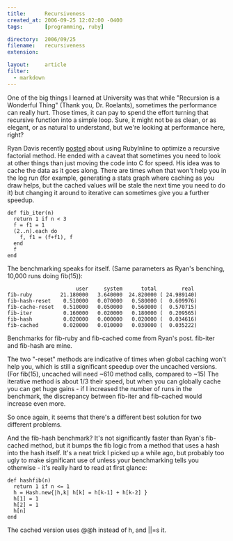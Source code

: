 ```yaml
---
title:      Recursiveness
created_at: 2006-09-25 12:02:00 -0400
tags:       [programming, ruby]

directory:  2006/09/25
filename:   recursiveness
extension:  

layout:     article
filter:
  - markdown
---
```

One of the big things I learned at University was that while "Recursion is a Wonderful Thing" (Thank you, Dr. Roelants), sometimes the performance can really hurt. Those times, it can pay to spend the effort turning that recursive function into a simple loop. Sure, it might not be as clean, or as elegant, or as natural to understand, but we're looking at performance here, right?

Ryan Davis recently [posted][] about using RubyInline to optimize a recursive factorial method. He ended with a caveat that sometimes you need to look at other things than just moving the code into C for speed. His idea was to cache the data as it goes along. There are times when that won't help you in the log run (for example, generating a stats graph where caching as you draw helps, but the cached values will be stale the next time you need to do it) but changing it around to iterative can sometimes give you a further speedup.

    def fib_iter(n)
      return 1 if n < 3  
      f = f1 = 1
      (2..n).each do
        f, f1 = (f+f1), f
      end
      f
    end

The benchmarking speaks for itself. (Same parameters as Ryan's benching, 10,000 runs doing fib(15)):

                          user     system      total        real
    fib-ruby         21.180000   3.640000  24.820000 ( 24.989140)
    fib-hash-reset    0.510000   0.070000   0.580000 (  0.609976)
    fib-cache-reset   0.510000   0.050000   0.560000 (  0.570715)
    fib-iter          0.160000   0.020000   0.180000 (  0.209565)
    fib-hash          0.020000   0.000000   0.020000 (  0.034616)
    fib-cached        0.020000   0.010000   0.030000 (  0.035222)

Benchmarks for fib-ruby and fib-cached come from Ryan's post. fib-iter and fib-hash are mine.

The two "-reset" methods are indicative of times when global caching won't help you, which is still a significant speedup over the uncached versions. (For fib(15), uncached will need ~610 method calls, compared to ~15) The iterative method is about 1/3 their speed, but when you can globally cache you can get huge gains - if I increased the number of runs in the benchmark, the discrepancy between fib-iter and fib-cached would increase even more.

So once again, it seems that there's a different best solution for two different problems.

And the fib-hash benchmark? It's not significantly faster than Ryan's fib-cached method, but it bumps the fib logic from a method that uses a hash into the hash itself. It's a neat trick I picked up a while ago, but probably too ugly to make significant use of unless your benchmarking tells you otherwise - it's really hard to read at first glance:

    def hashfib(n)
      return 1 if n <= 1
      h = Hash.new{|h,k| h[k] = h[k-1] + h[k-2] }
      h[1] = 1
      h[2] = 1
      h[n]
    end

The cached version uses @@h instead of h, and ||=s it.

[posted]: http://blog.zenspider.com/archives/2006/09/recursive_functions_in_rubyinline.html

